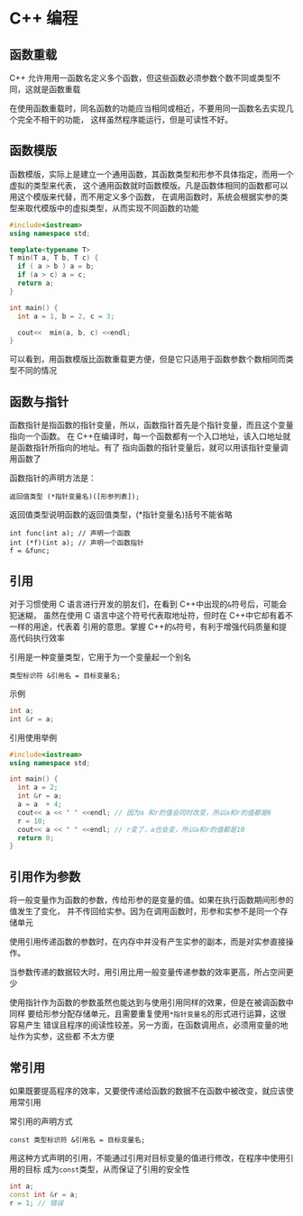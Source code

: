# C++ 编程

## 函数重载

C++ 允许用用一函数名定义多个函数，但这些函数必须参数个数不同或类型不同，这就是函数重载

在使用函数重载时，同名函数的功能应当相同或相近，不要用同一函数名去实现几个完全不相干的功能，
这样虽然程序能运行，但是可读性不好。

## 函数模版

函数模版，实际上是建立一个通用函数，其函数类型和形参不具体指定，而用一个虚拟的类型来代表，
这个通用函数就时函数模版。凡是函数体相同的函数都可以用这个模版来代替，而不用定义多个函数，
在调用函数时，系统会根据实参的类型来取代模版中的虚拟类型，从而实现不同函数的功能

```c++
#include<iostream>
using namespace std;

template<typename T>
T min(T a, T b, T c) {
  if ( a > b ) a = b;
  if (a > c) a = c;
  return a;
}

int main() {
  int a = 1, b = 2, c = 3;

  cout<<  min(a, b, c) <<endl;
}
```

可以看到，用函数模版比函数重载更方便，但是它只适用于函数参数个数相同而类型不同的情况

## 函数与指针

函数指针是指函数的指针变量，所以，函数指针首先是个指针变量，而且这个变量指向一个函数。
在 C++在编译时，每一个函数都有一个入口地址，该入口地址就是函数指针所指向的地址。有了
指向函数的指针变量后，就可以用该指针变量调用函数了

函数指针的声明方法是：

```
返回值类型 (*指针变量名)([形参列表]);
```

返回值类型说明函数的返回值类型，(\*指针变量名)括号不能省略

```
int func(int a); // 声明一个函数
int (*f)(int a); // 声明一个函数指针
f = &func;
```

## 引用

对于习惯使用 C 语言进行开发的朋友们，在看到 C++中出现的`&`符号后，可能会犯迷糊，
虽然在使用 C 语言中这个符号代表取地址符，但时在 C++中它却有着不一样的用途，代表着
引用的意思。掌握 C++的`&`符号，有利于增强代码质量和提高代码执行效率

引用是一种变量类型，它用于为一个变量起一个别名

```
类型标识符 &引用名 = 目标变量名;
```

示例

```c++
int a;
int &r = a;
```

引用使用举例

```c++
#include<iostream>
using namespace std;

int main() {
  int a = 2;
  int &r = a;
  a = a  + 4;
  cout<< a << " " <<endl; // 因为a 和r的值会同时改变，所以a和r的值都是6
  r = 10;
  cout<< a << " " <<endl; // r变了，a也会变，所以a和r的值都是10
  return 0;
}
```

## 引用作为参数

将一般变量作为函数的参数，传给形参的是变量的值。如果在执行函数期间形参的值发生了变化，
并不传回给实参。因为在调用函数时，形参和实参不是同一个存储单元

使用引用传递函数的参数时，在内存中并没有产生实参的副本，而是对实参直接操作。

当参数传递的数据较大时，用引用比用一般变量传递参数的效率更高，所占空间更少

使用指针作为函数的参数虽然也能达到与使用引用同样的效果，但是在被调函数中同样
要给形参分配存储单元，且需要重复使用`*指针变量名`的形式进行运算，这很容易产生
错误且程序的阅读性较差。另一方面，在函数调用点，必须用变量的地址作为实参，这些都
不太方便

## 常引用

如果既要提高程序的效率，又要使传递给函数的数据不在函数中被改变，就应该使用常引用

常引用的声明方式

```
const 类型标识符 &引用名 = 目标变量名;
```

用这种方式声明的引用，不能通过引用对目标变量的值进行修改，在程序中使用引用的目标
成为`const`类型，从而保证了引用的安全性

```c++
int a;
const int &r = a;
r = 1; // 错误
```
